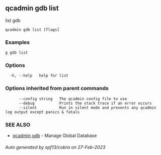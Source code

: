 ## qcadmin gdb list

list gdb

```
qcadmin gdb list [flags]
```

### Examples

```
g gdb list
```

### Options

```
  -h, --help   help for list
```

### Options inherited from parent commands

```
      --config string   The qcadmin config file to use
      --debug           Prints the stack trace if an error occurs
      --silent          Run in silent mode and prevents any qcadmin log output except panics & fatals
```

### SEE ALSO

* [qcadmin gdb](qcadmin_gdb.md)	 - Manage Global Database

###### Auto generated by spf13/cobra on 27-Feb-2023
